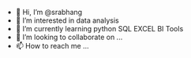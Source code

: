 - 👋 Hi, I’m @srabhang
- 👀 I’m interested in data analysis
- 🌱 I’m currently learning python SQL EXCEL BI Tools
- 💞️ I’m looking to collaborate on ...
- 📫 How to reach me ...

<!---
srabhang/srabhang is a ✨ special ✨ repository because its `README.md` (this file) appears on your GitHub profile.
You can click the Preview link to take a look at your changes.
--->
